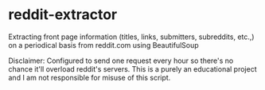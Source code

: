 # reddit-extractor
Extracting front page information (titles, links, submitters, subreddits, etc.,) on a periodical basis from reddit.com using BeautifulSoup

Disclaimer: Configured to send one request every hour so there's no chance it'll overload reddit's servers. This is a purely an educational project and I am not responsible for misuse of this script.
